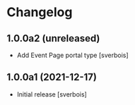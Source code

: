 Changelog
=========


1.0.0a2 (unreleased)
--------------------

- Add Event Page portal type [sverbois]


1.0.0a1 (2021-12-17)
--------------------

- Initial release [sverbois]
